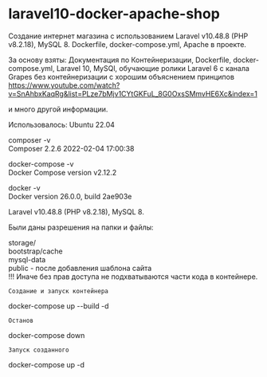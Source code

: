 # laravel10-docker-apache-shop
Создание интернет магазина с использованием Laravel v10.48.8 (PHP v8.2.18), MySQL 8. Dockerfile, docker-compose.yml, Apache в проекте.

За основу взяты:
Документация по Контейнеризации, Dockerfile, docker-compose.yml, Laravel 10, MySQl,
обучающие ролики Laravel 6 с канала 
Grapes без контейнеризации с хорошим объяснением принципов https://www.youtube.com/watch?v=SnAhbxKaqRg&list=PLze7bMjv1CYtGKFuL_8G0OxsSMmvHE6Xc&index=1 

и много другой информации.

Использовалось:
Ubuntu 22.04

composer -v <br>
Composer 2.2.6 2022-02-04 17:00:38

docker-compose -v <br>
Docker Compose version v2.12.2

docker -v <br>
Docker version 26.0.0, build 2ae903e

Laravel v10.48.8 (PHP v8.2.18), MySQL 8.

Были даны разрешения на папки и файлы:

 storage/ <br>
 bootstrap/cache <br>
 mysql-data <br>
 public - после добавления шаблона сайта <br>
!!! Иначе без прав доступа не подхватываются части кода в контейнере.

    Создание и запуск контейнера
docker-compose up --build -d

    Останов
docker-compose down

    Запуск созданного
docker-compose up -d


